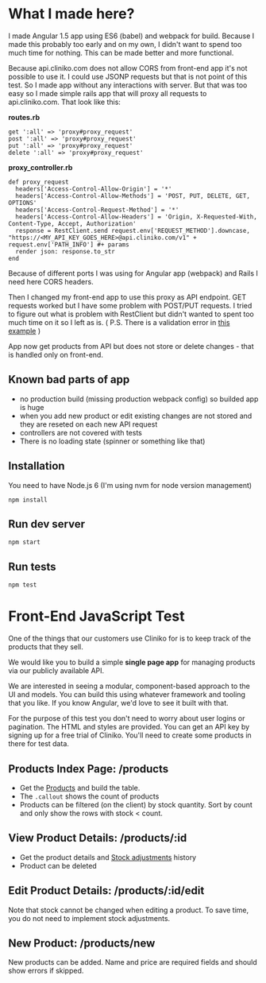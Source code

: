 # What I made here?

I made Angular 1.5 app using ES6 (babel) and webpack for build. Because I made this probably too early and on my own, I didn't want to spend too much time for nothing. This can be made better and more functional.

Because api.cliniko.com does not allow CORS from front-end app it's not possible to use it. I could use JSONP requests but that is not point of this test. So I made app without any interactions with server. But that was too easy so I made simple rails app that will proxy all requests to api.cliniko.com. That look like this:

**routes.rb**
```
get ':all' => 'proxy#proxy_request'
post ':all' => 'proxy#proxy_request'
put ':all' => 'proxy#proxy_request'
delete ':all' => 'proxy#proxy_request'
```
**proxy_controller.rb**
```
def proxy_request
  headers['Access-Control-Allow-Origin'] = '*'
  headers['Access-Control-Allow-Methods'] = 'POST, PUT, DELETE, GET, OPTIONS'
  headers['Access-Control-Request-Method'] = '*'
  headers['Access-Control-Allow-Headers'] = 'Origin, X-Requested-With, Content-Type, Accept, Authorization'
  response = RestClient.send request.env['REQUEST_METHOD'].downcase, "https://<MY_API_KEY_GOES_HERE>@api.cliniko.com/v1" + request.env['PATH_INFO'] #+ params
  render json: response.to_str
end
```
Because of different ports I was using for Angular app (webpack) and Rails I need here CORS headers.

Then I changed my front-end app to use this proxy as API endpoint. GET requests worked but I have some problem with POST/PUT requests. I tried to figure out what is problem with RestClient but didn't wanted to spent too much time on it so I left as is. ( P.S. There is a validation error in [this example](https://github.com/redguava/cliniko-api/blob/master/sections/products.md#create-product) )

App now get products from API but does not store or delete changes - that is handled only on front-end.

## Known bad parts of app
* no production build (missing production webpack config) so builded app is huge
* when you add new product or edit existing changes are not stored and they are reseted on each new API request
* controllers are not covered with tests
* There is no loading state (spinner or something like that)


## Installation

You need to have Node.js 6 (I'm using nvm for node version management)

 ```npm install```

## Run dev server

 ```npm start```

## Run tests

 ```npm test```



# Front-End JavaScript Test
One of the things that our customers use Cliniko for is to keep track of the products that they sell.

We would like you to build a simple **single page app** for managing products via our publicly available API.

We are interested in seeing a modular, component-based approach to the UI and models. You can build this using whatever framework and tooling that you like. If you know Angular, we'd love to see it built with that.

For the purpose of this test you don't need to worry about user logins or pagination. The HTML and styles are provided. You can get an API key by signing up for a free trial of Cliniko. You'll need to create some products in there for test data.

## Products Index Page: /products
- Get the [Products](https://github.com/redguava/cliniko-api/blob/master/sections/products.md) and build the table.
- The `.callout` shows the count of products
- Products can be filtered (on the client) by stock quantity. Sort by count and only show the rows with stock < count.

## View Product Details: /products/:id
- Get the product details and [Stock adjustments](https://github.com/redguava/cliniko-api/blob/master/sections/stock_adjustments.md) history
- Product can be deleted

## Edit Product Details: /products/:id/edit
Note that stock cannot be changed when editing a product. To save time, you do not need to implement stock adjustments.

## New Product: /products/new
New products can be added. Name and price are required fields and should show errors if skipped.
